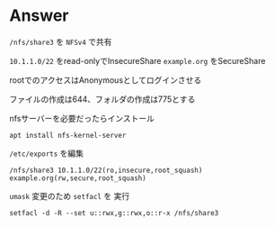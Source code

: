 
# Answer


`/nfs/share3` を `NFSv4` で共有

`10.1.1.0/22` をread-onlyでInsecureShare
`example.org` をSecureShare

rootでのアクセスはAnonymousとしてログインさせる

ファイルの作成は644、フォルダの作成は775とする


nfsサーバーを必要だったらインストール

```
apt install nfs-kernel-server
```

`/etc/exports` を編集

```
/nfs/share3 10.1.1.0/22(ro,insecure,root_squash) example.org(rw,secure,root_squash)
```

`umask` 変更のため `setfacl` を 実行

```
setfacl -d -R --set u::rwx,g::rwx,o::r-x /nfs/share3
```

